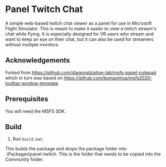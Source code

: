 # Panel Twitch Chat

A simple web-based twitch chat viewer as a panel for use in Microsoft Flight Simulator. This is meant to make it easier to view a twitch stream's chat while flying. It is especially designed for VR users who stream and want to keep an eye on their chat, but it can also be used for streamers without multiple monitors.

## Acknowledgements

Forked from https://github.com/diagonalization-lab/msfs-panel-notepad which in turn was based on https://github.com/bymaximus/msfs2020-toolbar-window-template. 

## Prerequisites

You will need the MSFS SDK.

## Build

1. Run `build.bat`. 

This builds the package and drops the package folder into .\Packages\panel-twitch. This is the folder that needs to be copied into the *Community* folder.